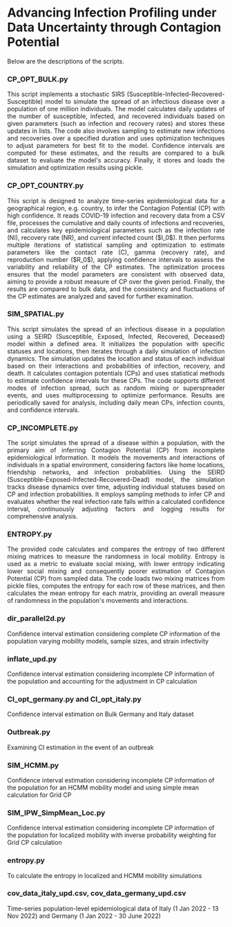 Advancing Infection Profiling under Data Uncertainty through Contagion Potential
================================================================================

Below are the descriptions of the scripts.

### CP_OPT_BULK.py ###
<p align="justify"> This script implements a stochastic SIRS (Susceptible-Infected-Recovered-Susceptible) model to simulate the spread of an infectious disease over a population of one million individuals. The model calculates daily updates of the number of susceptible, infected, and recovered individuals based on given parameters (such as infection and recovery rates) and stores these updates in lists. The code also involves sampling to estimate new infections and recoveries over a specified duration and uses optimization techniques to adjust parameters for best fit to the model. Confidence intervals are computed for these estimates, and the results are compared to a bulk dataset to evaluate the model's accuracy. Finally, it stores and loads the simulation and optimization results using pickle.</p>

### CP_OPT_COUNTRY.py ###
<p align="justify"> This script is designed to analyze time-series epidemiological data for a geographical region, e.g. country, to infer the Contagion Potential (CP) with high confidence. It reads COVID-19 infection and recovery data from a CSV file, processes the cumulative and daily counts of infections and recoveries, and calculates key epidemiological parameters such as the infection rate (NI), recovery rate (NR), and current infected count ($I_0$). It then performs multiple iterations of statistical sampling and optimization to estimate parameters like the contact rate (C), gamma (recovery rate), and reproduction number ($R_0$), applying confidence intervals to assess the variability and reliability of the CP estimates. The optimization process ensures that the model parameters are consistent with observed data, aiming to provide a robust measure of CP over the given period. Finally, the results are compared to bulk data, and the consistency and fluctuations of the CP estimates are analyzed and saved for further examination.</p>

### SIM_SPATIAL.py ###
<p align="justify"> This script simulates the spread of an infectious disease in a population using a SEIRD (Susceptible, Exposed, Infected, Recovered, Deceased) model within a defined area. It initializes the population with specific statuses and locations, then iterates through a daily simulation of infection dynamics. The simulation updates the location and status of each individual based on their interactions and probabilities of infection, recovery, and death. It calculates contagion potentials (CPs) and uses statistical methods to estimate confidence intervals for these CPs. The code supports different modes of infection spread, such as random mixing or superspreader events, and uses multiprocessing to optimize performance. Results are periodically saved for analysis, including daily mean CPs, infection counts, and confidence intervals.</p>

### CP_INCOMPLETE.py ###
<p align="justify"> The script simulates the spread of a disease within a population, with the primary aim of inferring Contagion Potential (CP) from incomplete epidemiological information. It models the movements and interactions of individuals in a spatial environment, considering factors like home locations, friendship networks, and infection probabilities. Using the SEIRD (Susceptible-Exposed-Infected-Recovered-Dead) model, the simulation tracks disease dynamics over time, adjusting individual statuses based on CP and infection probabilities. It employs sampling methods to infer CP and evaluates whether the real infection rate falls within a calculated confidence interval, continuously adjusting factors and logging results for comprehensive analysis. </p>

### ENTROPY.py ###
<p align="justify"> The provided code calculates and compares the entropy of two different mixing matrices to measure the randomness in local mobility. Entropy is used as a metric to evaluate social mixing, with lower entropy indicating lower social mixing and consequently poorer estimation of Contagion Potential (CP) from sampled data. The code loads two mixing matrices from pickle files, computes the entropy for each row of these matrices, and then calculates the mean entropy for each matrix, providing an overall measure of randomness in the population's movements and interactions. </p>

### dir_parallel2d.py ###

Confidence interval estimation considering complete CP information of the population varying mobility models, sample sizes, and strain infectivity
### inflate_upd.py ###
Confidence interval estimation considering incomplete CP information of the population and accounting for the adjustment in CP calculation
### CI_opt_germany.py and CI_opt_italy.py ###
Confidence interval estimation on Bulk Germany and Italy dataset
### Outbreak.py ###
Examining CI estimation in the event of an outbreak
### SIM_HCMM.py ###
Confidence interval estimation considering incomplete CP information of the population for an HCMM mobility model and using simple mean calculation for Grid CP
### SIM_IPW_SimpMean_Loc.py ###
Confidence interval estimation considering incomplete CP information of the population for localized mobility with inverse probability weighting for Grid CP calculation
### entropy.py ###
To calculate the entropy in localized and HCMM mobility simulations
### cov_data_italy_upd.csv, cov_data_germany_upd.csv
Time-series population-level epidemiological data of Italy (1 Jan 2022 - 13 Nov 2022) and Germany (1 Jan 2022 - 30 June 2022)
